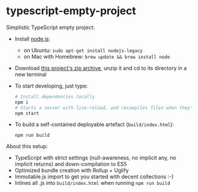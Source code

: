 # typescript-empty-project

Simplistic TypeScript empty project:

- Install [node.js](https://nodejs.org/):
  - on Ubuntu: `sudo apt-get install nodejs-legacy`
  - on Mac with Homebrew: `brew update && brew install node`
- Download [this project's zip archive](https://github.com/ochafik/typescript-empty-project/archive/master.zip), unzip it and cd to its directory in a new terminal
- To start developing, just type:

  ```bash
  # Install dependencies locally
  npm i
  # Starts a server with live-reload, and recompiles files when they're saved:
  npm start
  ```
  
- To build a self-contained deployable artefact (`build/index.html`):

  ```
  npm run build
  ```

About this setup:

- TypeScript with strict settings (null-awareness, no implicit any, no implicit returns) and down-compilation to ES5
- Optimized bundle creation with Rollup + Uglify
- Immutable.js import to get you started with decent collections :-)
- Inlines all .js into `build/index.html` when running `npm run build`
